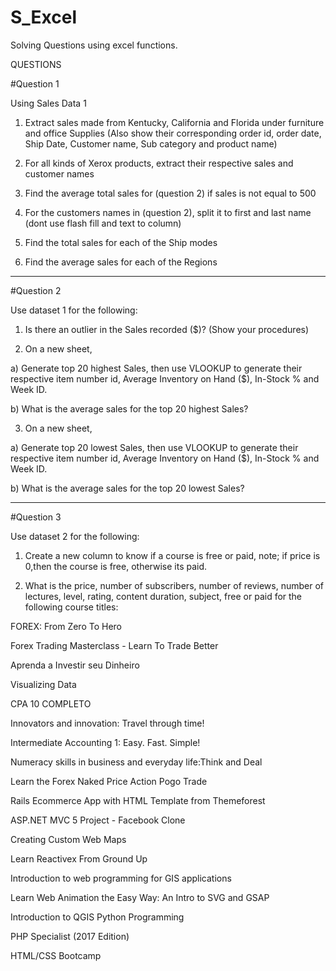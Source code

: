 # S_Excel
Solving Questions using excel functions.

QUESTIONS

#Question 1

Using Sales Data 1

1. Extract sales made from Kentucky, California and Florida under furniture and office Supplies (Also show their corresponding order id, order date, Ship Date, Customer name, Sub category and product name)

2. For all kinds of Xerox products, extract their respective sales and customer names

3. Find the average total sales for (question 2) if sales is not equal to 500

4. For the customers names in (question 2), split it to first and last name (dont use flash fill and text to column)

5. Find the total sales for each of the Ship modes

6. Find the average sales for each of the Regions
---


#Question 2

Use dataset 1 for the following:

1) Is there an outlier in the Sales recorded ($)? (Show your procedures)

2) On a new sheet,

a) Generate top 20 highest Sales, then use VLOOKUP to generate their respective item number id, Average Inventory on Hand ($), In-Stock % and Week ID.

b) What is the average sales for the top 20 highest Sales?

3) On a new sheet,

a) Generate top 20 lowest Sales, then use VLOOKUP to generate their respective item number id, Average Inventory on Hand ($), In-Stock % and Week ID.

b) What is the average sales for the top 20 lowest Sales?

---

#Question 3

Use dataset 2 for the following:

1) Create a new column to know if a course is free or paid, note; if price is 0,then the course is free, otherwise its paid.

2) What is the price, number of subscribers, number of reviews, number of lectures, level, rating, content duration, subject, free or paid for the following course titles:

FOREX: From Zero To Hero

Forex Trading Masterclass - Learn To Trade Better

Aprenda a Investir seu Dinheiro

Visualizing Data

CPA 10 COMPLETO

Innovators and innovation: Travel through time!

Intermediate Accounting 1: Easy. Fast. Simple!

Numeracy skills in business and everyday life:Think and Deal

Learn the Forex Naked Price Action Pogo Trade

Rails Ecommerce App with HTML Template from Themeforest

ASP.NET MVC 5 Project - Facebook Clone

Creating Custom Web Maps

Learn Reactivex From Ground Up

Introduction to web programming for GIS applications

Learn Web Animation the Easy Way: An Intro to SVG and GSAP

Introduction to QGIS Python Programming

PHP Specialist (2017 Edition)

HTML/CSS Bootcamp


